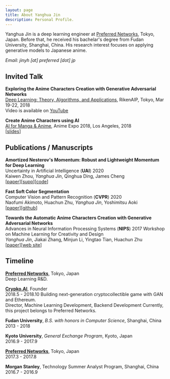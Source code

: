 ```yaml
---
layout: page
title: About Yanghua Jin
description: Personal Profile.
---
```

Yanghua Jin is a deep learning engineer at [Preferred Networks](https://www.preferred-networks.jp), Tokyo, Japan. Before that, he received his bachelar's degree from Fudan University, Shanghai, China.
His research interest focuses on applying generative models to Japanese anime.

*Email: jinyh [at] preferred [dot] jp*

## Invited Talk
**Exploring the Anime Characters Creation with Generative Adversarial Networks**  
[Deep Learning: Theory, Algorithms, and Applications](http://www.ms.k.u-tokyo.ac.jp/TDLW2018/), RikenAIP, Tokyo, Mar 19-22, 2018  
Video is available on [YouTube](https://www.youtube.com/watch?v=UDT_2lHv8o8)
 

**Create Anime Characters using AI**  
[AI for Manga & Anime](https://research.mangaki.fr/2018/07/15/ai-for-manga-and-anime/), Anime Expo 2018, Los Angeles, 2018  
[[slides](https://drive.google.com/file/d/145_X2q0dvZ5v97SeMmXLSsX-P-7mYlac/view?usp=sharing)]


## Publications / Manuscripts 
**Amortized Nesterov's Momentum: Robust and Lightweight Momentum for Deep Learning**  
Uncertainty in Artificial Intelligence (**UAI**) 2020  
Kaiwen Zhou, *Yanghua Jin*, Qinghua Ding, James Cheng  
[[paper](http://www.auai.org/uai2020/proceedings/108_main_paper.pdf)][[supp](http://www.auai.org/uai2020/proceedings/108_supp.pdf)][[code](https://drive.google.com/file/d/1S-epbDEOHIMwkdkuRolhvDWGA6QjhvaV/view?usp=sharing)]

**Fast Soft Color Segmentation**  
Computer Vision and Pattern Recognition (**CVPR**) 2020  
Naofumi Akimoto, Huachun Zhu, *Yanghua Jin*, Yoshimitsu Aoki  
[[paper](https://arxiv.org/abs/2004.08096)][[github](https://github.com/pfnet-research/FSCS)]

**Towards the Automatic Anime Characters Creation with Generative Adversarial Networks**    
Advances in Neural Information Processing Systems (**NIPS**) 2017 Workshop on Machine Learning for Creativity and Design   
*Yanghua Jin*, Jiakai Zhang, Minjun Li, Yingtao Tian, Huachun Zhu   
[[paper](https://arxiv.org/abs/1708.05509)][[web site](http://make.girls.moe/)]



## Timeline
**[Preferred Networks](https://www.preferred-networks.jp/en)**, Tokyo, Japan   
Deep Learning R&D.

**[Crypko.AI](http://crypko.ai/)**, Founder   
2018.5 - 2018.10
Building next-generation cryptocollectible game with GAN and Ethereum.   
Director, Machine Learning Development, Backend Development
Currently, this project belongs to Preferred Networks.

**Fudan University**, *B.S. with honors in Computer Science*, Shanghai, China    
2013 - 2018   

**Kyoto University**, *General Exchange Program*, Kyoto, Japan   
2016.9 - 2017.9    

**[Preferred Networks](https://www.preferred-networks.jp/en)**, Tokyo, Japan   
2017.3 - 2017.8   

**Morgan Stanley**, Technology Summer Analyst Program, Shanghai, China    
2016.7 - 2016.9    

